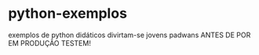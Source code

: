 # python-exemplos
exemplos de python didáticos divirtam-se jovens padwans
ANTES DE POR EM PRODUÇÃO TESTEM!
